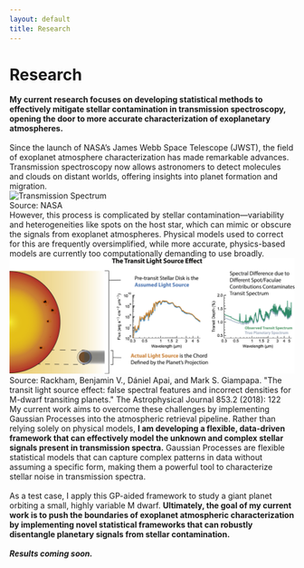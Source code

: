 ```yaml
---
layout: default
title: Research
---
```


# Research

<div style="text-align: left;">
<b>My current research focuses on developing statistical methods to effectively mitigate stellar contamination in transmission spectroscopy, opening the door to more accurate characterization of exoplanetary atmospheres.</b>
<br><br>
Since the launch of NASA’s James Webb Space Telescope (JWST), the field of exoplanet atmosphere characterization has made remarkable advances. Transmission spectroscopy now allows astronomers to detect molecules and clouds on distant worlds, offering insights into planet formation and migration.
</div>

<div class="image-container">
  <img src="trans_spec.png" alt="Transmission Spectrum">
  <div class="caption">Source: NASA</div>
</div>

<div style="text-align: left;">
However, this process is complicated by stellar contamination—variability and heterogeneities like spots on the host star, which can mimic or obscure the signals from exoplanet atmospheres. Physical models used to correct for this are frequently oversimplified, while more accurate, physics-based models are currently too computationally demanding to use broadly.
</div>

<div class="image-container">
  <img src="stellar_contamination.jpg" alt="Stellar Contamination">
  <div class="caption">Source: Rackham, Benjamin V., Dániel Apai, and Mark S. Giampapa. "The transit light source effect: false spectral features and incorrect densities for M-dwarf transiting planets." The Astrophysical Journal 853.2 (2018): 122</div>
</div>

<div style="text-align: left;">
My current work aims to overcome these challenges by implementing Gaussian Processes into the atmospheric retrieval pipeline. Rather than relying solely on physical models, <b>I am developing a flexible, data-driven framework that can effectively model the unknown and complex stellar signals present in transmission spectra.</b> Gaussian Processes are flexible statistical models that can capture complex patterns in data without assuming a specific form, making them a powerful tool to characterize stellar noise in transmission spectra.
<br><br>
As a test case, I apply this GP-aided framework to study a giant planet orbiting a small, highly variable M dwarf. <b>Ultimately, the goal of my current work is to push the boundaries of exoplanet atmospheric characterization by implementing novel statistical frameworks that can robustly disentangle planetary signals from stellar contamination.</b>
<br><br>
<b><i>Results coming soon.</i></b>
</div>

